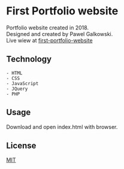 # First Portfolio website
Portfolio website created in 2018. <br/>
Designed and created by Pawel Galkowski. <br/>
Live wiew at [first-portfolio-website](https://rocksdevil.github.io/first-portfolio-website/)

## Technology
    - HTML
    - CSS
    - JavaScript
    - JQuery
    - PHP

## Usage
Download and open index.html with browser.

## License
[MIT](https://choosealicense.com/licenses/mit/)

